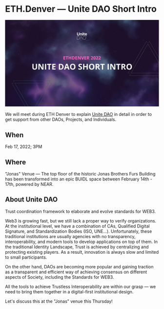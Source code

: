 # ETH.Denver — Unite DAO Short Intro

![eth denver](../assets/eth-denver.jpg)

We will meet during ETH Denver to explain [Unite DAO](../README.md) in detail in order to get support from other DAOs, Projects, and Individuals.

## When
Feb 17, 2022; 3PM

## Where
"Jonas" Venue — The top floor of the historic Jonas Brothers Furs Building has been transformed into an epic BUIDL space between February 14th - 17th, powered by NEAR.

## About Unite DAO
Trust coordination framework to elaborate and evolve standards for WEB3.

Web3 is growing fast, but we still lack a proper way to verify organizations. At the institutional level, we have a combination of CAs, Qualified Digital Signature, and Standardization Bodies (ISO, UNE…). Unfortunately, these traditional institutions are usually agencies with no transparency, interoperability, and modern tools to develop applications on top of them.
In the traditional Identity Landscape, Trust is achieved by centralizing and protecting existing players.  As a result, innovation is always slow and limited to small participants.

On the other hand, DAOs are becoming more popular and gaining traction as a transparent and efficient way of achieving consensus on different aspects of Society, including the Standards for WEB3. 

All the tools to achieve Trustless Interoperability are within our grasp — we need to bring them together in a digital-first institutional design.

Let's discuss this at the "Jonas" venue this Thursday!

